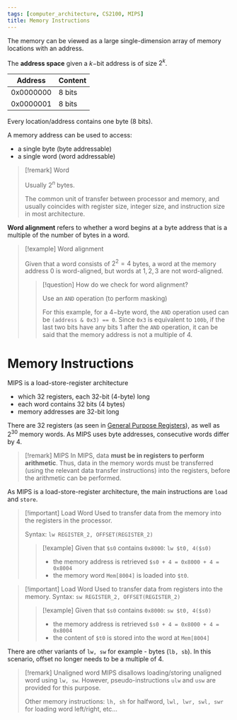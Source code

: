 ```yaml
---
tags: [computer_architecture, CS2100, MIPS]
title: Memory Instructions
---
```

The memory can be viewed as a large single-dimension array of memory locations with an address.

The **address space** given a $k-$bit address is of size $2^k$. 

| Address   | Content |
| --------- | ------- |
| 0x0000000 | 8 bits  |
| 0x0000001 | 8 bits  |
Every location/address contains one byte (8 bits).

A memory address can be used to access:
-  a single byte (byte addressable)
- a single word (word addressable)

> [!remark] Word
> 
> Usually $2^n$ bytes.
> 
> The common unit of transfer between processor and memory, and usually coincides with register size, integer size, and instruction size in most architecture.

**Word alignment** refers to whether a word begins at a byte address that is a multiple of the number of bytes in a word. 

> [!example] Word alignment
> 
> Given that a word consists of $2^2 = 4$ bytes, a word at the memory address $0$ is word-aligned, but words at $1, 2, 3$ are not word-aligned.
> 
> > [!question] How do we check for word alignment?
> > 
> > Use an `AND` operation (to perform masking)
> > 
> > For this example, for a $4-$byte word, the `AND` operation used can be `(address & 0x3) == 0`.
> > Since `0x3` is equivalent to `100b`, if the last two bits have any bits $1$ after the `AND` operation, it can be said that the memory address is not a multiple of 4.

# Memory Instructions

MIPS is a load-store-register architecture
- which 32 registers, each 32-bit (4-byte) long
- each word contains 32 bits (4 bytes)
- memory addresses are 32-bit long

There are 32 registers (as seen in [General Purpose Registers](Introduction%20To%20MIPS.md#General%20Purpose%20Registers)), as well as $2^{30}$ memory words. As MIPS uses byte addresses, consecutive words differ by 4.

> [!remark] MIPS
> In MIPS, data **must be in registers to perform arithmetic**. Thus, data in the memory words must be transferred (using the relevant data transfer instructions) into the registers, before the arithmetic can be performed.

As MIPS is a load-store-register architecture, the main instructions are `load` and `store`.

> [!important] Load Word
> Used to transfer data from the memory into the registers in the processor.
> 
> Syntax: `lw REGISTER_2, OFFSET(REGISTER_2)`
> 
> > [!example]
> > Given that `$s0` contains `0x8000`:
> > `lw $t0, 4($s0)` 
> > - the memory address is retrieved `$s0 + 4 = 0x8000 + 4 = 0x8004`
> > - the memory word `Mem[8004]` is loaded into `$t0`.


> [!important] Load Word
> Used to transfer data from registers into the memory.
> Syntax: `sw REGISTER_2, OFFSET(REGISTER_2)`
> 
> > [!example]
> > Given that `$s0` contains `0x8000`:
> > `sw $t0, 4($s0)` 
> > - the memory address is retrieved `$s0 + 4 = 0x8000 + 4 = 0x8004`
> > - the content of `$t0` is stored into the word at `Mem[8004]`

There are other variants of `lw, sw` for example - bytes (`lb, sb`). In this scenario, offset no longer needs to be a multiple of $4$.

> [!remark] Unaligned word
> MIPS disallows loading/storing unaligned word using `lw, sw`. However, pseudo-instructions `ulw` and `usw` are provided for this purpose.
> 
> Other memory instructions: `lh, sh` for halfword, `lwl, lwr, swl, swr` for loading word left/right, etc...








